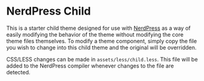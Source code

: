 NerdPress Child
===============

This is a starter child theme designed for use with [NerdPress](https://github.com/NerdyMind/nerdpress) as a way of easily modifying the behavior of the theme without modifying the core theme files themselves. To modify a theme component, simply copy the file you wish to change into this child theme and the original will be overridden.

CSS/LESS changes can be made in ```assets/less/child.less```. This file will be added to the NerdPress compiler whenever changes to the file are detected.
